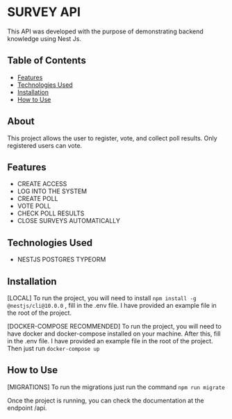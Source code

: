 # SURVEY API

This API was developed with the purpose of demonstrating backend knowledge using Nest Js.

## Table of Contents

- [Features](#features)
- [Technologies Used](#technologies-used)
- [Installation](#installation)
- [How to Use](#how-to-use)

## About

This project allows the user to register, vote, and collect poll results. Only registered users can vote.

## Features

- CREATE ACCESS
- LOG INTO THE SYSTEM
- CREATE POLL
- VOTE POLL
- CHECK POLL RESULTS
- CLOSE SURVEYS AUTOMATICALLY

## Technologies Used

- NESTJS POSTGRES TYPEORM  

## Installation

[LOCAL] To run the project, you will need to install
``npm install -g @nestjs/cli@10.0.0`` 
, fill in the .env file. I have provided an example file in the root of the project.

[DOCKER-COMPOSE RECOMMENDED] To run the project, you will need to have docker and docker-compose installed on your machine. After this, fill in the .env file. I have provided an example file in the root of the project. Then just run
``docker-compose up``

## How to Use
[MIGRATIONS] To run the migrations just run the command ``npm run migrate``

Once the project is running, you can check the documentation at the endpoint /api.
